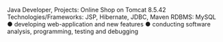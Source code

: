 Java Developer, Projects:
Online Shop on Tomcat 8.5.42
Technologies/Frameworks: JSP, Hibernate, JDBC, Maven
RDBMS: MySQL
● developing web-application and new features
● conducting software analysis, programming, testing and debugging
